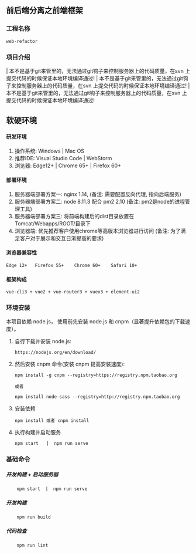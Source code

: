 ## 前后端分离之前端框架

### 工程名称

    web-refactor

### 项目介绍

  | 本不是基于git来管里的，无法通过git钩子来控制服务器上的代码质量，在svn 上提交代码的时候保证本地环境编译通过!
  | 本不是基于git来管里的，无法通过git钩子来控制服务器上的代码质量，在svn 上提交代码的时候保证本地环境编译通过!
  | 本不是基于git来管里的，无法通过git钩子来控制服务器上的代码质量，在svn 上提交代码的时候保证本地环境编译通过!

## 软硬环境

#### 研发环境

  1. 操作系统: Windows | Mac OS
  2. 推荐IDE: Visual Studio Code | WebStorm
  3. 浏览器:  Edge12+ | Chrome 65+ | Firefox 60+

#### 部署环境

  1. 服务器端部署方案一: nginx 1.14, (备注: 需要配置反向代理, 指向后端服务)
  2. 服务器端部署方案二: node 8.11.3 配合 pm2 2.10 (备注: pm2是node的进程管理工具)
  3. 服务器端部署方案三: 将前端构建后的dist目录放置在Tomcat/Webapps/ROOT/目录下
  3. 浏览器端: 优先推荐客户使用chrome等高版本浏览器进行访问 (备注: 为了满足客户对于展示和交互日渐提高的要求)

#### 浏览器兼容性

    Edge 12+   Firefox 55+    Chrome 60+    Safari 10+

#### 框架构成

    vue-cli3 + vue2 + vue-router3 + vuex3 + element-ui2

### 环境安装

 本项目依赖 node.js， 使用前先安装 node.js 和 cnpm（显著提升依赖包的下载速度）。

 1. 自行下载并安装 node.js:

        https://nodejs.org/en/download/

 2. 然后安装 cnpm 命令(安装 cnpm 提高安装速度):

        npm install -g cnpm --registry=https://registry.npm.taobao.org

        或者

        npm install node-sass --registry=http://registry.npm.taobao.org

 3. 安装依赖

        npm install 或者 cnpm install

 4. 执行构建并启动服务

        npm start   |  npm run serve

### 基础命令


 ##### 开发构建 + 启动服务器

        npm start  |  npm run serve

 ##### 开发构建

        npm run build

 ##### 代码检查

        npm run lint
